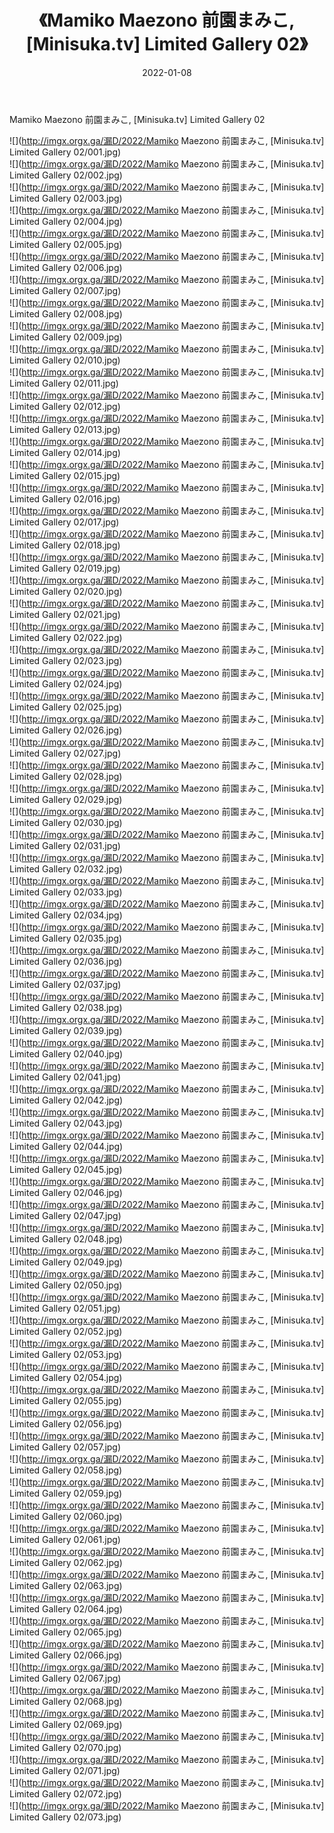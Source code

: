 ﻿---
layout: post
title:  《Mamiko Maezono 前園まみこ, [Minisuka.tv] Limited Gallery 02》
date:   2022-01-08
img: http://imgx.orgx.ga/漏D/2022/Mamiko Maezono 前園まみこ, [Minisuka.tv] Limited Gallery 02/000.jpg
categories: [美女, 清纯, 唯美]
---

Mamiko Maezono 前園まみこ, [Minisuka.tv] Limited Gallery 02

  ![](http://imgx.orgx.ga/漏D/2022/Mamiko Maezono 前園まみこ, [Minisuka.tv] Limited Gallery 02/001.jpg) <br> ![](http://imgx.orgx.ga/漏D/2022/Mamiko Maezono 前園まみこ, [Minisuka.tv] Limited Gallery 02/002.jpg) <br> ![](http://imgx.orgx.ga/漏D/2022/Mamiko Maezono 前園まみこ, [Minisuka.tv] Limited Gallery 02/003.jpg) <br> ![](http://imgx.orgx.ga/漏D/2022/Mamiko Maezono 前園まみこ, [Minisuka.tv] Limited Gallery 02/004.jpg) <br> ![](http://imgx.orgx.ga/漏D/2022/Mamiko Maezono 前園まみこ, [Minisuka.tv] Limited Gallery 02/005.jpg) <br> ![](http://imgx.orgx.ga/漏D/2022/Mamiko Maezono 前園まみこ, [Minisuka.tv] Limited Gallery 02/006.jpg) <br> ![](http://imgx.orgx.ga/漏D/2022/Mamiko Maezono 前園まみこ, [Minisuka.tv] Limited Gallery 02/007.jpg) <br> ![](http://imgx.orgx.ga/漏D/2022/Mamiko Maezono 前園まみこ, [Minisuka.tv] Limited Gallery 02/008.jpg) <br> ![](http://imgx.orgx.ga/漏D/2022/Mamiko Maezono 前園まみこ, [Minisuka.tv] Limited Gallery 02/009.jpg) <br> ![](http://imgx.orgx.ga/漏D/2022/Mamiko Maezono 前園まみこ, [Minisuka.tv] Limited Gallery 02/010.jpg) <br> ![](http://imgx.orgx.ga/漏D/2022/Mamiko Maezono 前園まみこ, [Minisuka.tv] Limited Gallery 02/011.jpg) <br> ![](http://imgx.orgx.ga/漏D/2022/Mamiko Maezono 前園まみこ, [Minisuka.tv] Limited Gallery 02/012.jpg) <br> ![](http://imgx.orgx.ga/漏D/2022/Mamiko Maezono 前園まみこ, [Minisuka.tv] Limited Gallery 02/013.jpg) <br> ![](http://imgx.orgx.ga/漏D/2022/Mamiko Maezono 前園まみこ, [Minisuka.tv] Limited Gallery 02/014.jpg) <br> ![](http://imgx.orgx.ga/漏D/2022/Mamiko Maezono 前園まみこ, [Minisuka.tv] Limited Gallery 02/015.jpg) <br> ![](http://imgx.orgx.ga/漏D/2022/Mamiko Maezono 前園まみこ, [Minisuka.tv] Limited Gallery 02/016.jpg) <br> ![](http://imgx.orgx.ga/漏D/2022/Mamiko Maezono 前園まみこ, [Minisuka.tv] Limited Gallery 02/017.jpg) <br> ![](http://imgx.orgx.ga/漏D/2022/Mamiko Maezono 前園まみこ, [Minisuka.tv] Limited Gallery 02/018.jpg) <br> ![](http://imgx.orgx.ga/漏D/2022/Mamiko Maezono 前園まみこ, [Minisuka.tv] Limited Gallery 02/019.jpg) <br> ![](http://imgx.orgx.ga/漏D/2022/Mamiko Maezono 前園まみこ, [Minisuka.tv] Limited Gallery 02/020.jpg) <br> ![](http://imgx.orgx.ga/漏D/2022/Mamiko Maezono 前園まみこ, [Minisuka.tv] Limited Gallery 02/021.jpg) <br> ![](http://imgx.orgx.ga/漏D/2022/Mamiko Maezono 前園まみこ, [Minisuka.tv] Limited Gallery 02/022.jpg) <br> ![](http://imgx.orgx.ga/漏D/2022/Mamiko Maezono 前園まみこ, [Minisuka.tv] Limited Gallery 02/023.jpg) <br> ![](http://imgx.orgx.ga/漏D/2022/Mamiko Maezono 前園まみこ, [Minisuka.tv] Limited Gallery 02/024.jpg) <br> ![](http://imgx.orgx.ga/漏D/2022/Mamiko Maezono 前園まみこ, [Minisuka.tv] Limited Gallery 02/025.jpg) <br> ![](http://imgx.orgx.ga/漏D/2022/Mamiko Maezono 前園まみこ, [Minisuka.tv] Limited Gallery 02/026.jpg) <br> ![](http://imgx.orgx.ga/漏D/2022/Mamiko Maezono 前園まみこ, [Minisuka.tv] Limited Gallery 02/027.jpg) <br> ![](http://imgx.orgx.ga/漏D/2022/Mamiko Maezono 前園まみこ, [Minisuka.tv] Limited Gallery 02/028.jpg) <br> ![](http://imgx.orgx.ga/漏D/2022/Mamiko Maezono 前園まみこ, [Minisuka.tv] Limited Gallery 02/029.jpg) <br> ![](http://imgx.orgx.ga/漏D/2022/Mamiko Maezono 前園まみこ, [Minisuka.tv] Limited Gallery 02/030.jpg) <br> ![](http://imgx.orgx.ga/漏D/2022/Mamiko Maezono 前園まみこ, [Minisuka.tv] Limited Gallery 02/031.jpg) <br> ![](http://imgx.orgx.ga/漏D/2022/Mamiko Maezono 前園まみこ, [Minisuka.tv] Limited Gallery 02/032.jpg) <br> ![](http://imgx.orgx.ga/漏D/2022/Mamiko Maezono 前園まみこ, [Minisuka.tv] Limited Gallery 02/033.jpg) <br> ![](http://imgx.orgx.ga/漏D/2022/Mamiko Maezono 前園まみこ, [Minisuka.tv] Limited Gallery 02/034.jpg) <br> ![](http://imgx.orgx.ga/漏D/2022/Mamiko Maezono 前園まみこ, [Minisuka.tv] Limited Gallery 02/035.jpg) <br> ![](http://imgx.orgx.ga/漏D/2022/Mamiko Maezono 前園まみこ, [Minisuka.tv] Limited Gallery 02/036.jpg) <br> ![](http://imgx.orgx.ga/漏D/2022/Mamiko Maezono 前園まみこ, [Minisuka.tv] Limited Gallery 02/037.jpg) <br> ![](http://imgx.orgx.ga/漏D/2022/Mamiko Maezono 前園まみこ, [Minisuka.tv] Limited Gallery 02/038.jpg) <br> ![](http://imgx.orgx.ga/漏D/2022/Mamiko Maezono 前園まみこ, [Minisuka.tv] Limited Gallery 02/039.jpg) <br> ![](http://imgx.orgx.ga/漏D/2022/Mamiko Maezono 前園まみこ, [Minisuka.tv] Limited Gallery 02/040.jpg) <br> ![](http://imgx.orgx.ga/漏D/2022/Mamiko Maezono 前園まみこ, [Minisuka.tv] Limited Gallery 02/041.jpg) <br> ![](http://imgx.orgx.ga/漏D/2022/Mamiko Maezono 前園まみこ, [Minisuka.tv] Limited Gallery 02/042.jpg) <br> ![](http://imgx.orgx.ga/漏D/2022/Mamiko Maezono 前園まみこ, [Minisuka.tv] Limited Gallery 02/043.jpg) <br> ![](http://imgx.orgx.ga/漏D/2022/Mamiko Maezono 前園まみこ, [Minisuka.tv] Limited Gallery 02/044.jpg) <br> ![](http://imgx.orgx.ga/漏D/2022/Mamiko Maezono 前園まみこ, [Minisuka.tv] Limited Gallery 02/045.jpg) <br> ![](http://imgx.orgx.ga/漏D/2022/Mamiko Maezono 前園まみこ, [Minisuka.tv] Limited Gallery 02/046.jpg) <br> ![](http://imgx.orgx.ga/漏D/2022/Mamiko Maezono 前園まみこ, [Minisuka.tv] Limited Gallery 02/047.jpg) <br> ![](http://imgx.orgx.ga/漏D/2022/Mamiko Maezono 前園まみこ, [Minisuka.tv] Limited Gallery 02/048.jpg) <br> ![](http://imgx.orgx.ga/漏D/2022/Mamiko Maezono 前園まみこ, [Minisuka.tv] Limited Gallery 02/049.jpg) <br> ![](http://imgx.orgx.ga/漏D/2022/Mamiko Maezono 前園まみこ, [Minisuka.tv] Limited Gallery 02/050.jpg) <br> ![](http://imgx.orgx.ga/漏D/2022/Mamiko Maezono 前園まみこ, [Minisuka.tv] Limited Gallery 02/051.jpg) <br> ![](http://imgx.orgx.ga/漏D/2022/Mamiko Maezono 前園まみこ, [Minisuka.tv] Limited Gallery 02/052.jpg) <br> ![](http://imgx.orgx.ga/漏D/2022/Mamiko Maezono 前園まみこ, [Minisuka.tv] Limited Gallery 02/053.jpg) <br> ![](http://imgx.orgx.ga/漏D/2022/Mamiko Maezono 前園まみこ, [Minisuka.tv] Limited Gallery 02/054.jpg) <br> ![](http://imgx.orgx.ga/漏D/2022/Mamiko Maezono 前園まみこ, [Minisuka.tv] Limited Gallery 02/055.jpg) <br> ![](http://imgx.orgx.ga/漏D/2022/Mamiko Maezono 前園まみこ, [Minisuka.tv] Limited Gallery 02/056.jpg) <br> ![](http://imgx.orgx.ga/漏D/2022/Mamiko Maezono 前園まみこ, [Minisuka.tv] Limited Gallery 02/057.jpg) <br> ![](http://imgx.orgx.ga/漏D/2022/Mamiko Maezono 前園まみこ, [Minisuka.tv] Limited Gallery 02/058.jpg) <br> ![](http://imgx.orgx.ga/漏D/2022/Mamiko Maezono 前園まみこ, [Minisuka.tv] Limited Gallery 02/059.jpg) <br> ![](http://imgx.orgx.ga/漏D/2022/Mamiko Maezono 前園まみこ, [Minisuka.tv] Limited Gallery 02/060.jpg) <br> ![](http://imgx.orgx.ga/漏D/2022/Mamiko Maezono 前園まみこ, [Minisuka.tv] Limited Gallery 02/061.jpg) <br> ![](http://imgx.orgx.ga/漏D/2022/Mamiko Maezono 前園まみこ, [Minisuka.tv] Limited Gallery 02/062.jpg) <br> ![](http://imgx.orgx.ga/漏D/2022/Mamiko Maezono 前園まみこ, [Minisuka.tv] Limited Gallery 02/063.jpg) <br> ![](http://imgx.orgx.ga/漏D/2022/Mamiko Maezono 前園まみこ, [Minisuka.tv] Limited Gallery 02/064.jpg) <br> ![](http://imgx.orgx.ga/漏D/2022/Mamiko Maezono 前園まみこ, [Minisuka.tv] Limited Gallery 02/065.jpg) <br> ![](http://imgx.orgx.ga/漏D/2022/Mamiko Maezono 前園まみこ, [Minisuka.tv] Limited Gallery 02/066.jpg) <br> ![](http://imgx.orgx.ga/漏D/2022/Mamiko Maezono 前園まみこ, [Minisuka.tv] Limited Gallery 02/067.jpg) <br> ![](http://imgx.orgx.ga/漏D/2022/Mamiko Maezono 前園まみこ, [Minisuka.tv] Limited Gallery 02/068.jpg) <br> ![](http://imgx.orgx.ga/漏D/2022/Mamiko Maezono 前園まみこ, [Minisuka.tv] Limited Gallery 02/069.jpg) <br> ![](http://imgx.orgx.ga/漏D/2022/Mamiko Maezono 前園まみこ, [Minisuka.tv] Limited Gallery 02/070.jpg) <br> ![](http://imgx.orgx.ga/漏D/2022/Mamiko Maezono 前園まみこ, [Minisuka.tv] Limited Gallery 02/071.jpg) <br> ![](http://imgx.orgx.ga/漏D/2022/Mamiko Maezono 前園まみこ, [Minisuka.tv] Limited Gallery 02/072.jpg) <br> ![](http://imgx.orgx.ga/漏D/2022/Mamiko Maezono 前園まみこ, [Minisuka.tv] Limited Gallery 02/073.jpg) <br>